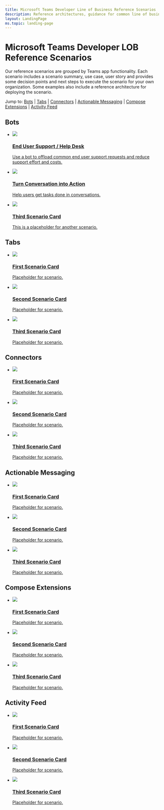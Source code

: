 ```yaml
---
title: Microsoft Teams Developer Line of Business Reference Scenarios
description: Reference architectures, guidance for common line of business (lob) apps in Microsoft Teams.
layout: LandingPage
ms.topic: landing-page
---
```


# Microsoft Teams Developer LOB Reference Scenarios

Our reference scenarios are grouped by Teams app functionality. Each scenario includes a scenario summary, use case, user story and provides some decision points and next steps to execute the scenario for your own organization. Some examples also include a reference architecture for deploying the scenario.

Jump to: [Bots](#bots) | [Tabs](#tabs) | [Connectors](#connectors) | [Actionable Messaging](#actionable-messaging) | [Compose Extensions](#compose-extentions) | [Activity Feed](#activity-feed)

## Bots

<ul  class="panelContent cardsY">
<li>
    <a href="https://www.microsoft.com/">
        <div class="cardSize">
            <div class="cardPadding">
                <div class="card">
                    <div class="cardImageOuter">
                        <div class="cardImage">
                            <img src="assets/images/lob/lob-ref-scenario-bots-1.png" alt=" " />
                        </div>
                    </div>
                    <div class="cardText">
                        <h3>End User Support / Help Desk</h3>
                        <p>Use a bot to offload common end user support requests and reduce support effort and costs.</p>
                    </div>
                </div>
            </div>
        </div>
    </a>
</li>
<li>
    <a href="rowille-lob-conversation-to-action-test1.md">
        <div class="cardSize">
            <div class="cardPadding">
                <div class="card">
                    <div class="cardImageOuter">
                        <div class="cardImage">
                            <img src="assets/images/lob/lob-ref-scenario-bots-1.png" alt=" " />
                        </div>
                    </div>
                    <div class="cardText">
                        <h3>Turn Conversation into Action</h3>
                        <p>Help users get tasks done in conversations.</p>
                    </div>
                </div>
            </div>
        </div>
    </a>
</li>
<li>
    <a href="http://www.microsoft.com">
        <div class="cardSize">
            <div class="cardPadding">
                <div class="card">
                    <div class="cardImageOuter">
                        <div class="cardImage">
                            <img src="assets/images/lob/lob-ref-scenario-bots-1.png" alt=" " />
                        </div>
                    </div>
                    <div class="cardText">
                        <h3>Third Scenario Card</h3>
                        <p>This is a placeholder for another scenario.</p>
                    </div>
                </div>
            </div>
        </div>
    </a>
</li>
</ul>

## Tabs
<ul  class="panelContent cardsY">
<li>
    <a href="https://www.microsoft.com/">
        <div class="cardSize">
            <div class="cardPadding">
                <div class="card">
                    <div class="cardImageOuter">
                        <div class="cardImage">
                            <img src="assets/images/lob/lob-ref-scenario-tabs-1.png" alt=" " />
                        </div>
                    </div>
                    <div class="cardText">
                        <h3>First Scenario Card</h3>
                        <p>Placeholder for scenario.</p>
                    </div>
                </div>
            </div>
        </div>
    </a>
</li>
<li>
    <a href="https://www.microsoft.com/">
        <div class="cardSize">
            <div class="cardPadding">
                <div class="card">
                    <div class="cardImageOuter">
                        <div class="cardImage">
                            <img src="assets/images/lob/lob-ref-scenario-tabs-1.png" alt=" " />
                        </div>
                    </div>
                    <div class="cardText">
                        <h3>Second Scenario Card</h3>
                        <p>Placeholder for scenario.</p>
                    </div>
                </div>
            </div>
        </div>
    </a>
</li>
<li>
    <a href="https://www.microsoft.com/">
        <div class="cardSize">
            <div class="cardPadding">
                <div class="card">
                    <div class="cardImageOuter">
                        <div class="cardImage">
                            <img src="assets/images/lob/lob-ref-scenario-tabs-1.png" alt=" " />
                        </div>
                    </div>
                    <div class="cardText">
                        <h3>Third Scenario Card</h3>
                        <p>Placeholder for scenario.</p>
                    </div>
                </div>
            </div>
        </div>
    </a>
</li>
</ul>


## Connectors
<ul  class="panelContent cardsY">
<li>
    <a href="https://www.microsoft.com/">
        <div class="cardSize">
            <div class="cardPadding">
                <div class="card">
                    <div class="cardImageOuter">
                        <div class="cardImage">
                            <img src="assets/images/lob/lob-ref-scenario-connectors-1.png" alt=" " />
                        </div>
                    </div>
                    <div class="cardText">
                        <h3>First Scenario Card</h3>
                        <p>Placeholder for scenario.</p>
                    </div>
                </div>
            </div>
        </div>
    </a>
</li>
<li>
    <a href="https://www.microsoft.com/">
        <div class="cardSize">
            <div class="cardPadding">
                <div class="card">
                    <div class="cardImageOuter">
                        <div class="cardImage">
                            <img src="assets/images/lob/lob-ref-scenario-connectors-1.png" alt=" " />
                        </div>
                    </div>
                    <div class="cardText">
                        <h3>Second Scenario Card</h3>
                        <p>Placeholder for scenario.</p>
                    </div>
                </div>
            </div>
        </div>
    </a>
</li>
<li>
    <a href="https://www.microsoft.com/">
        <div class="cardSize">
            <div class="cardPadding">
                <div class="card">
                    <div class="cardImageOuter">
                        <div class="cardImage">
                            <img src="assets/images/lob/lob-ref-scenario-connectors-1.png" alt=" " />
                        </div>
                    </div>
                    <div class="cardText">
                        <h3>Third Scenario Card</h3>
                        <p>Placeholder for scenario.</p>
                    </div>
                </div>
            </div>
        </div>
    </a>
</li>
</ul>


## Actionable Messaging
<ul  class="panelContent cardsY">
<li>
    <a href="https://www.microsoft.com/">
        <div class="cardSize">
            <div class="cardPadding">
                <div class="card">
                    <div class="cardImageOuter">
                        <div class="cardImage">
                            <img src="assets/images/lob/lob-ref-scenario-actionable-messaging-1.png" alt=" " />
                        </div>
                    </div>
                    <div class="cardText">
                        <h3>First Scenario Card</h3>
                        <p>Placeholder for scenario.</p>
                    </div>
                </div>
            </div>
        </div>
    </a>
</li>
<li>
    <a href="https://www.microsoft.com/">
        <div class="cardSize">
            <div class="cardPadding">
                <div class="card">
                    <div class="cardImageOuter">
                        <div class="cardImage">
                            <img src="assets/images/lob/lob-ref-scenario-actionable-messaging-1.png" alt=" " />
                        </div>
                    </div>
                    <div class="cardText">
                        <h3>Second Scenario Card</h3>
                        <p>Placeholder for scenario.</p>
                    </div>
                </div>
            </div>
        </div>
    </a>
</li>
<li>
    <a href="https://www.microsoft.com/">
        <div class="cardSize">
            <div class="cardPadding">
                <div class="card">
                    <div class="cardImageOuter">
                        <div class="cardImage">
                            <img src="assets/images/lob/lob-ref-scenario-actionable-messaging-1.png" alt=" " />
                        </div>
                    </div>
                    <div class="cardText">
                        <h3>Third Scenario Card</h3>
                        <p>Placeholder for scenario.</p>
                    </div>
                </div>
            </div>
        </div>
    </a>
</li>
</ul>


## Compose Extensions
<ul  class="panelContent cardsY">
<li>
    <a href="https://www.microsoft.com/">
        <div class="cardSize">
            <div class="cardPadding">
                <div class="card">
                    <div class="cardImageOuter">
                        <div class="cardImage">
                            <img src="assets/images/lob/lob-ref-scenario-compose-extensions-1.png" alt=" " />
                        </div>
                    </div>
                    <div class="cardText">
                        <h3>First Scenario Card</h3>
                        <p>Placeholder for scenario.</p>
                    </div>
                </div>
            </div>
        </div>
    </a>
</li>
<li>
    <a href="https://www.microsoft.com/">
        <div class="cardSize">
            <div class="cardPadding">
                <div class="card">
                    <div class="cardImageOuter">
                        <div class="cardImage">
                            <img src="assets/images/lob/lob-ref-scenario-compose-extensions-1.png" alt=" " />
                        </div>
                    </div>
                    <div class="cardText">
                        <h3>Second Scenario Card</h3>
                        <p>Placeholder for scenario.</p>
                    </div>
                </div>
            </div>
        </div>
    </a>
</li>
<li>
    <a href="https://www.microsoft.com/">
        <div class="cardSize">
            <div class="cardPadding">
                <div class="card">
                    <div class="cardImageOuter">
                        <div class="cardImage">
                            <img src="assets/images/lob/lob-ref-scenario-compose-extensions-1.png" alt=" " />
                        </div>
                    </div>
                    <div class="cardText">
                        <h3>Third Scenario Card</h3>
                        <p>Placeholder for scenario.</p>
                    </div>
                </div>
            </div>
        </div>
    </a>
</li>
</ul>


## Activity Feed
<ul  class="panelContent cardsY">
<li>
    <a href="https://www.microsoft.com/">
        <div class="cardSize">
            <div class="cardPadding">
                <div class="card">
                    <div class="cardImageOuter">
                        <div class="cardImage">
                            <img src="assets/images/lob/lob-ref-scenario-activity-feed-1.png" alt=" " />
                        </div>
                    </div>
                    <div class="cardText">
                        <h3>First Scenario Card</h3>
                        <p>Placeholder for scenario.</p>
                    </div>
                </div>
            </div>
        </div>
    </a>
</li>
<li>
    <a href="https://www.microsoft.com/">
        <div class="cardSize">
            <div class="cardPadding">
                <div class="card">
                    <div class="cardImageOuter">
                        <div class="cardImage">
                            <img src="assets/images/lob/lob-ref-scenario-activity-feed-1.png" alt=" " />
                        </div>
                    </div>
                    <div class="cardText">
                        <h3>Second Scenario Card</h3>
                        <p>Placeholder for scenario.</p>
                    </div>
                </div>
            </div>
        </div>
    </a>
</li>
<li>
    <a href="https://www.microsoft.com/">
        <div class="cardSize">
            <div class="cardPadding">
                <div class="card">
                    <div class="cardImageOuter">
                        <div class="cardImage">
                            <img src="assets/images/lob/lob-ref-scenario-activity-feed-1.png" alt=" " />
                        </div>
                    </div>
                    <div class="cardText">
                        <h3>Third Scenario Card</h3>
                        <p>Placeholder for scenario.</p>
                    </div>
                </div>
            </div>
        </div>
    </a>
</li>
</ul>
